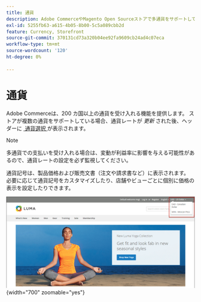 ```yaml
---
title: 通貨
description: Adobe CommerceやMagento Open Sourceストアで多通貨をサポートしてカスタマーエクスペリエンスを向上させる方法について説明します。
exl-id: 5255fb63-a615-4b05-8b00-5c5a089cbb2d
feature: Currency, Storefront
source-git-commit: 370131cd73a320b04ee92fa9609cb24ad4c07eca
workflow-type: tm+mt
source-wordcount: '120'
ht-degree: 0%

---
```


# 通貨

Adobe Commerceは、200 カ国以上の通貨を受け入れる機能を提供します。 ストアが複数の通貨をサポートしている場合、通貨レートが _更新_ された後、ヘッダーに [&#x200B; 通貨選択 &#x200B;](currency-update.md) が表示されます。

>[!NOTE]
>
>多通貨での支払いを受け入れる場合は、変動が利益率に影響を与える可能性があるので、通貨レートの設定を必ず監視してください。

通貨記号は、製品価格および販売文書（注文や請求書など）に表示されます。 必要に応じて通貨記号をカスタマイズしたり、店舗やビューごとに個別に価格の表示を設定したりできます。

![&#x200B; ストアフロントの例 – 通貨選択 &#x200B;](./assets/storefront-currency-chooser.png){width="700" zoomable="yes"}
